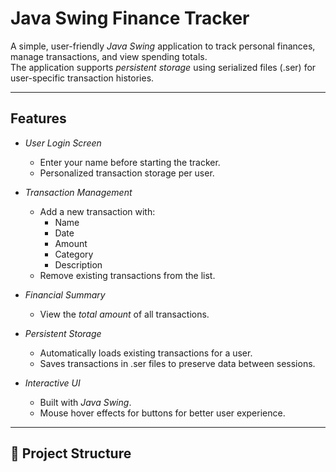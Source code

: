 #  Java Swing Finance Tracker

A simple, user-friendly *Java Swing* application to track personal finances, manage transactions, and view spending totals.  
The application supports *persistent storage* using serialized files (.ser) for user-specific transaction histories.

---

## Features

- *User Login Screen*
  - Enter your name before starting the tracker.
  - Personalized transaction storage per user.

- *Transaction Management*
  - Add a new transaction with:
    - Name
    - Date
    - Amount
    - Category
    - Description
  - Remove existing transactions from the list.

- *Financial Summary*
  - View the *total amount* of all transactions.

- *Persistent Storage*
  - Automatically loads existing transactions for a user.
  - Saves transactions in .ser files to preserve data between sessions.

- *Interactive UI*
  - Built with *Java Swing*.
  - Mouse hover effects for buttons for better user experience.

---

## 📂 Project Structure
